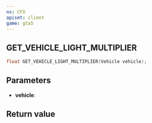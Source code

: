 ```yaml
---
ns: CFX
apiset: client
game: gta5
---
```

## GET_VEHICLE_LIGHT_MULTIPLIER

```c
float GET_VEHICLE_LIGHT_MULTIPLIER(Vehicle vehicle);
```


## Parameters
* **vehicle**: 

## Return value
